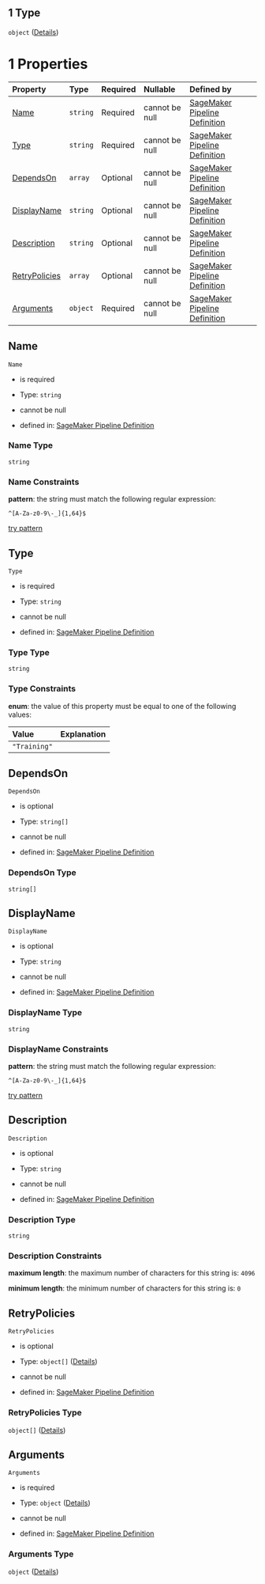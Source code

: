 ## 1 Type

`object` ([Details](pipeline-definition-definitions-trainingstep.md))

# 1 Properties

| Property                        | Type     | Required | Nullable       | Defined by                                                                                                                                                                                                                                                       |
| :------------------------------ | :------- | :------- | :------------- | :--------------------------------------------------------------------------------------------------------------------------------------------------------------------------------------------------------------------------------------------------------------- |
| [Name](#name)                   | `string` | Required | cannot be null | [SageMaker Pipeline Definition](pipeline-definition-definitions-stepname.md "https://github.com/jerrypeng7773/sagemaker-model-building-pipeline-definition-JSON-schema/schema/#/definitions/TrainingStep/properties/Name")                                       |
| [Type](#type)                   | `string` | Required | cannot be null | [SageMaker Pipeline Definition](pipeline-definition-definitions-trainingstep-properties-type.md "https://github.com/jerrypeng7773/sagemaker-model-building-pipeline-definition-JSON-schema/schema/#/definitions/TrainingStep/properties/Type")                   |
| [DependsOn](#dependson)         | `array`  | Optional | cannot be null | [SageMaker Pipeline Definition](pipeline-definition-definitions-trainingstep-properties-dependson.md "https://github.com/jerrypeng7773/sagemaker-model-building-pipeline-definition-JSON-schema/schema/#/definitions/TrainingStep/properties/DependsOn")         |
| [DisplayName](#displayname)     | `string` | Optional | cannot be null | [SageMaker Pipeline Definition](pipeline-definition-definitions-stepname.md "https://github.com/jerrypeng7773/sagemaker-model-building-pipeline-definition-JSON-schema/schema/#/definitions/TrainingStep/properties/DisplayName")                                |
| [Description](#description)     | `string` | Optional | cannot be null | [SageMaker Pipeline Definition](pipeline-definition-definitions-parameterdescription.md "https://github.com/jerrypeng7773/sagemaker-model-building-pipeline-definition-JSON-schema/schema/#/definitions/TrainingStep/properties/Description")                    |
| [RetryPolicies](#retrypolicies) | `array`  | Optional | cannot be null | [SageMaker Pipeline Definition](pipeline-definition-definitions-trainingstep-properties-retrypolicies.md "https://github.com/jerrypeng7773/sagemaker-model-building-pipeline-definition-JSON-schema/schema/#/definitions/TrainingStep/properties/RetryPolicies") |
| [Arguments](#arguments)         | `object` | Required | cannot be null | [SageMaker Pipeline Definition](pipeline-definition-definitions-trainingstep-properties-arguments.md "https://github.com/jerrypeng7773/sagemaker-model-building-pipeline-definition-JSON-schema/schema/#/definitions/TrainingStep/properties/Arguments")         |

## Name



`Name`

*   is required

*   Type: `string`

*   cannot be null

*   defined in: [SageMaker Pipeline Definition](pipeline-definition-definitions-stepname.md "https://github.com/jerrypeng7773/sagemaker-model-building-pipeline-definition-JSON-schema/schema/#/definitions/TrainingStep/properties/Name")

### Name Type

`string`

### Name Constraints

**pattern**: the string must match the following regular expression:&#x20;

```regexp
^[A-Za-z0-9\-_]{1,64}$
```

[try pattern](https://regexr.com/?expression=%5E%5BA-Za-z0-9%5C-_%5D%7B1%2C64%7D%24 "try regular expression with regexr.com")

## Type



`Type`

*   is required

*   Type: `string`

*   cannot be null

*   defined in: [SageMaker Pipeline Definition](pipeline-definition-definitions-trainingstep-properties-type.md "https://github.com/jerrypeng7773/sagemaker-model-building-pipeline-definition-JSON-schema/schema/#/definitions/TrainingStep/properties/Type")

### Type Type

`string`

### Type Constraints

**enum**: the value of this property must be equal to one of the following values:

| Value        | Explanation |
| :----------- | :---------- |
| `"Training"` |             |

## DependsOn



`DependsOn`

*   is optional

*   Type: `string[]`

*   cannot be null

*   defined in: [SageMaker Pipeline Definition](pipeline-definition-definitions-trainingstep-properties-dependson.md "https://github.com/jerrypeng7773/sagemaker-model-building-pipeline-definition-JSON-schema/schema/#/definitions/TrainingStep/properties/DependsOn")

### DependsOn Type

`string[]`

## DisplayName



`DisplayName`

*   is optional

*   Type: `string`

*   cannot be null

*   defined in: [SageMaker Pipeline Definition](pipeline-definition-definitions-stepname.md "https://github.com/jerrypeng7773/sagemaker-model-building-pipeline-definition-JSON-schema/schema/#/definitions/TrainingStep/properties/DisplayName")

### DisplayName Type

`string`

### DisplayName Constraints

**pattern**: the string must match the following regular expression:&#x20;

```regexp
^[A-Za-z0-9\-_]{1,64}$
```

[try pattern](https://regexr.com/?expression=%5E%5BA-Za-z0-9%5C-_%5D%7B1%2C64%7D%24 "try regular expression with regexr.com")

## Description



`Description`

*   is optional

*   Type: `string`

*   cannot be null

*   defined in: [SageMaker Pipeline Definition](pipeline-definition-definitions-parameterdescription.md "https://github.com/jerrypeng7773/sagemaker-model-building-pipeline-definition-JSON-schema/schema/#/definitions/TrainingStep/properties/Description")

### Description Type

`string`

### Description Constraints

**maximum length**: the maximum number of characters for this string is: `4096`

**minimum length**: the minimum number of characters for this string is: `0`

## RetryPolicies



`RetryPolicies`

*   is optional

*   Type: `object[]` ([Details](pipeline-definition-definitions-retrypolicy.md))

*   cannot be null

*   defined in: [SageMaker Pipeline Definition](pipeline-definition-definitions-trainingstep-properties-retrypolicies.md "https://github.com/jerrypeng7773/sagemaker-model-building-pipeline-definition-JSON-schema/schema/#/definitions/TrainingStep/properties/RetryPolicies")

### RetryPolicies Type

`object[]` ([Details](pipeline-definition-definitions-retrypolicy.md))

## Arguments



`Arguments`

*   is required

*   Type: `object` ([Details](pipeline-definition-definitions-trainingstep-properties-arguments.md))

*   cannot be null

*   defined in: [SageMaker Pipeline Definition](pipeline-definition-definitions-trainingstep-properties-arguments.md "https://github.com/jerrypeng7773/sagemaker-model-building-pipeline-definition-JSON-schema/schema/#/definitions/TrainingStep/properties/Arguments")

### Arguments Type

`object` ([Details](pipeline-definition-definitions-trainingstep-properties-arguments.md))
